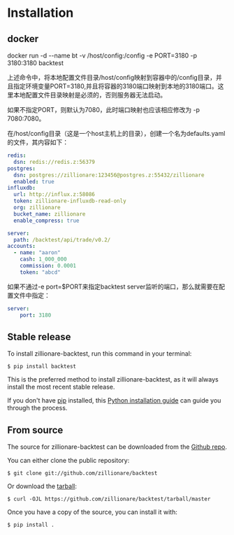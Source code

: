 # Installation

## docker

docker run -d --name bt -v /host/config:/config -e PORT=3180 -p 3180:3180 backtest

上述命令中，将本地配置文件目录/host/config映射到容器中的/config目录，并且指定环境变量PORT=3180,并且将容器的3180端口映射到本地的3180端口。这里本地配置文件目录映射是必须的，否则服务器无法启动。

如果不指定PORT，则默认为7080，此时端口映射也应该相应修改为 -p 7080:7080。

在/host/config目录（这是一个host主机上的目录），创建一个名为defaults.yaml的文件，其内容如下：

```yaml
redis:
  dsn: redis://redis.z:56379
postgres:
  dsn: postgres://zillionare:123456@postgres.z:55432/zillionare
  enabled: true
influxdb:
  url: http://influx.z:58086
  token: zillionare-influxdb-read-only
  org: zillionare
  bucket_name: zillionare
  enable_compress: true

server:
  path: /backtest/api/trade/v0.2/
accounts:
  - name: "aaron"
    cash: 1_000_000
    commission: 0.0001
    token: "abcd"
```

如果不通过-e port=$PORT来指定backtest server监听的端口，那么就需要在配置文件中指定：
```yaml
server:
    port: 3180
```

## Stable release

To install zillionare-backtest, run this command in your
terminal:

``` console
$ pip install backtest
```

This is the preferred method to install zillionare-backtest, as it will always install the most recent stable release.

If you don't have [pip][] installed, this [Python installation guide][]
can guide you through the process.

## From source

The source for zillionare-backtest can be downloaded from
the [Github repo][].

You can either clone the public repository:

``` console
$ git clone git://github.com/zillionare/backtest
```

Or download the [tarball][]:

``` console
$ curl -OJL https://github.com/zillionare/backtest/tarball/master
```

Once you have a copy of the source, you can install it with:

``` console
$ pip install .
```

  [pip]: https://pip.pypa.io
  [Python installation guide]: http://docs.python-guide.org/en/latest/starting/installation/
  [Github repo]: https://github.com/%7B%7B%20cookiecutter.github_username%20%7D%7D/%7B%7B%20cookiecutter.project_slug%20%7D%7D
  [tarball]: https://github.com/%7B%7B%20cookiecutter.github_username%20%7D%7D/%7B%7B%20cookiecutter.project_slug%20%7D%7D/tarball/master
